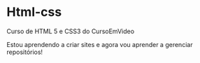 # Html-css
 Curso de HTML 5  e CSS3 do CursoEmVideo

 Estou aprendendo a criar sites e agora vou aprender a gerenciar repositórios!
